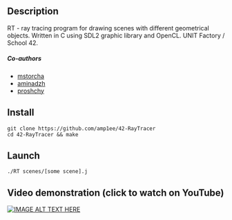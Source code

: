 ## Description
RT - ray tracing program for drawing scenes with different geometrical objects. Written in C using SDL2 graphic library and OpenCL.
UNIT Factory / School 42.

##### Co-authors
* [mstorcha](https://github.com/strorch)
* [aminadzh](https://github.com/mnonne)
* [proshchy](https://github.com/pavelrosh)

## Install
```
git clone https://github.com/amp1ee/42-RayTracer
cd 42-RayTracer && make
```
## Launch
```
./RT scenes/[some scene].j
```
## Video demonstration (click to watch on YouTube)
[![IMAGE ALT TEXT HERE](https://img.youtube.com/vi/Dm_cc5a0vWo/0.jpg)](https://www.youtube.com/watch?v=Dm_cc5a0vWo)
